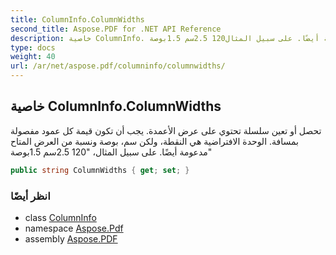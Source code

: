 ```yaml
---
title: ColumnInfo.ColumnWidths
second_title: Aspose.PDF for .NET API Reference
description: خاصية ColumnInfo. تحصل أو تعين سلسلة تحتوي على عرض الأعمدة. يجب أن تكون قيمة كل عمود مفصولة بمسافة. الوحدة الافتراضية هي النقطة ولكن سم، بوصة ونسبة من العرض المتاح مدعومة أيضًا. على سبيل المثال120 2.5سم 1.5بوصة
type: docs
weight: 40
url: /ar/net/aspose.pdf/columninfo/columnwidths/
---
```

## خاصية ColumnInfo.ColumnWidths

تحصل أو تعين سلسلة تحتوي على عرض الأعمدة. يجب أن تكون قيمة كل عمود مفصولة بمسافة. الوحدة الافتراضية هي النقطة، ولكن سم، بوصة ونسبة من العرض المتاح مدعومة أيضًا. على سبيل المثال، "120 2.5سم 1.5بوصة"

```csharp
public string ColumnWidths { get; set; }
```

### انظر أيضًا

* class [ColumnInfo](../)
* namespace [Aspose.Pdf](../../../aspose.pdf/)
* assembly [Aspose.PDF](../../../)